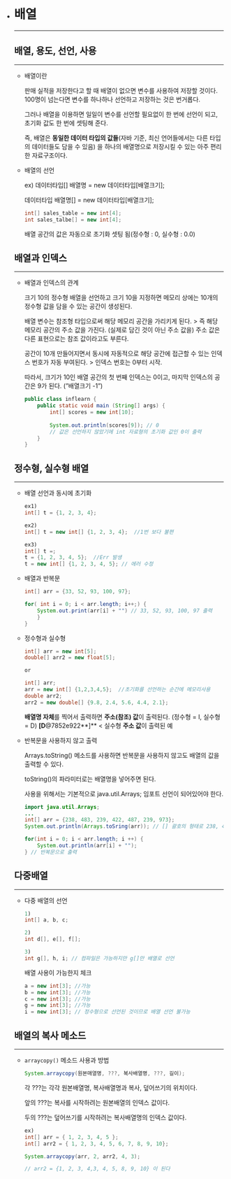 - # 배열

  ------

  ## 배열, 용도, 선언, 사용

  ------

  - 배열이란

    판매 실적을 저장한다고 할 때 배열이 없으면 변수를 사용하여 저장할 것이다. 100명이 넘는다면 변수를 하나하나 선언하고 저장하는 것은 번거롭다.

    그러나 배열을 이용하면 일일이 변수를 선언할 필요없이 한 번에 선언이 되고, 초기화 값도 한 번에 셋팅해 준다.

    즉, 배열은 **동일한 데이터 타입의 값들**(자바 기준, 최신 언어들에서는 다른 타입의 데이터들도 담을 수 있음) 을 하나의 배열명으로 저장시킬 수 있는 아주 편리한 자료구조이다.

  - 배열의 선언

    ex) 데이터타입[] 배열명 = new 데이터타입[배열크기];

    데이터타입 배열명[] = new 데이터타입[배열크기];

    ```java
    int[] sales_table = new int[4];
    int sales_talbe[] = new int[4];
    ```

    배열 공간의 값은 자동으로 초기화 셋팅 됨(정수형 : 0, 실수형 : 0.0)

  ## 배열과 인덱스

  ------

  - 배열과 인덱스의 관계

    크기 10의 정수형 배열을 선언하고 크기 10을 지정하면 메모리 상에는 10개의 정수형 값을 담을 수 있는 공간이 생성된다.

    배열 변수는 참조형 타입으로써 해당 메모리 공간을 가리키게 된다. > 즉 해당 메모리 공간의 주소 값을 가진다. (실제로 담긴 것이 아닌 주소 값을) 주소 값은 다른 표현으로는 참조 값이라고도 부른다.

    공간이 10개 만들어지면서 동시에 자동적으로 해당 공간에 접근할 수 있는 인덱스 번호가 자동 부여된다. > 인덱스 번호는 0부터 시작.

    따라서, 크기가 10인 배열 공간의 첫 번째 인덱스는 0이고, 마지막 인덱스의 공간은 9가 된다. (”배열크기 -1”)

    ```java
    public class inflearn {
    	public static void main (String[] args) {
    		int[] scores = new int[10];
    		
    		System.out.println(scores[9]); // 0
    		// 값은 선언하지 않았기에 int 자료형의 초기화 값인 0이 출력
    	}
    }
    ```

  ## 정수형, 실수형 배열

  ------

  - 배열 선언과 동시에 초기화

    ```java
    ex1)
    int[] t = {1, 2, 3, 4};
    
    ex2)
    int[] t = new int[] {1, 2, 3, 4};  //1번 보다 불편
    
    ex3)
    int[] t =; 
    t = {1, 2, 3, 4, 5};  //Err 발생
    t = new int[] {1, 2, 3, 4, 5}; // 에러 수정
    ```

  - 배열과 반복문

    ```java
    int[] arr = {33, 52, 93, 100, 97};
    
    for( int i = 0; i < arr.length; i++;) {
    	System.out.print(arr[i] + "") // 33, 52, 93, 100, 97 출력
    	}
    }
    ```

  - 정수형과 실수형

    ```java
    int[] arr = new int[5];
    double[] arr2 = new float[5];
    
    or
    
    int[] arr;
    arr = new int[] {1,2,3,4,5};  //초기화를 선언하는 순간에 메모리사용
    double arr2;
    arr2 = new double[] {9.8, 2.4, 5.6, 4.4, 2.1};
    ```

    **배열명 자체**를 찍어서 출력하면 **주소(참조) 값**이 출력된다. (정수형 = I, 실수형 = D)   **[D**@7852e922**]** < 실수형 **주소 값**이 출력된 예

  - 반복문을 사용하지 않고 출력

    Arrays.toString() 메소드를 사용하면 반복문을 사용하지 않고도 배열의 값을 출력할 수 있다.

    toString()의 파라미터로는 배열명을 넣어주면 된다.

    사용을 위해서는 기본적으로 java.util.Arrays; 임포트 선언이 되어있어야 한다.

    ```java
    import java.util.Arrays;
    ...
    int[] arr = {238, 483, 239, 422, 487, 239, 973};
    System.out.println(Arrays.toSring(arr)); // [] 괄호의 형태로 238, 483, 239, 422, 487, 239, 973 출력
    
    for(int i = 0; i < arr.length; i ++) {  
    	System.out.println(arr[i] + "");
    } // 반복문으로 출력
    ```

  ## 다중배열

  ------

  - 다중 배열의 선언

    ```java
    1)
    int[] a, b, c;
    
    2)
    int d[], e[], f[];
    
    3)
    int g[], h, i; // 컴파일은 가능하지만 g[]만 배열로 선언
    ```

    배열 사용이 가능한지 체크

    ```java
    a = new int[3]; //가능
    b = new int[3]; //가능 
    c = new int[3]; //가능
    g = new int[3]; //가능
    i = new int[3]; // 정수형으로 선언된 것이므로 배열 선언 불가능
    ```

  ## 배열의 복사 메소드

  ------

  - `arraycopy()` 메소드 사용과 방법

    ```java
    System.arraycopy(원본매열명, ???, 복사배열명, ???, 길이);
    ```

    각 ???는 각각 원본배열명, 복사배열명과 복사, 덮어쓰기의 위치이다.

    앞의 ???는 복사를 시작하려는 원본배열의 인덱스 값이다.

    두의 ???는 덮어쓰기를 시작하려는 복사배열명의 인덱스 값이다.

    ```java
    ex)
    int[] arr = { 1, 2, 3, 4, 5 };
    int[] arr2 = { 1, 2, 3, 4, 5, 6, 7, 8, 9, 10};
    
    System.arraycopy(arr, 2, arr2, 4, 3);
    
    // arr2 = {1, 2, 3, 4,3, 4, 5, 8, 9, 10} 이 된다
    ```

    
